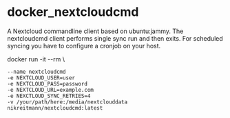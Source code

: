 # docker_nextcloudcmd

A Nextcloud commandline client based on ubuntu:jammy. The nextcloudcmd client performs single sync run and then exits. For scheduled syncing you have to configure a cronjob on your host.

docker run -it --rm \

    --name nextcloudcmd
    -e NEXTCLOUD_USER=user
    -e NEXTCLOUD_PASS=password
    -e NEXTCLOUD_URL=example.com
    -e NEXCTLOUD_SYNC_RETRIES=4
    -v /your/path/here:/media/nextclouddata
    nikreitmann/nextcloudcmd:latest
